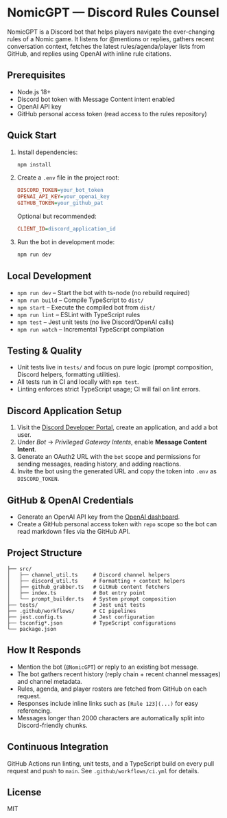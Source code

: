 # NomicGPT — Discord Rules Counsel

NomicGPT is a Discord bot that helps players navigate the ever-changing rules of a Nomic game. It listens for @mentions or replies, gathers recent conversation context, fetches the latest rules/agenda/player lists from GitHub, and replies using OpenAI with inline rule citations.

## Prerequisites

- Node.js 18+
- Discord bot token with Message Content intent enabled
- OpenAI API key
- GitHub personal access token (read access to the rules repository)

## Quick Start

1. Install dependencies:
   ```bash
   npm install
   ```
2. Create a `.env` file in the project root:
   ```ini
   DISCORD_TOKEN=your_bot_token
   OPENAI_API_KEY=your_openai_key
   GITHUB_TOKEN=your_github_pat
   ```
   Optional but recommended:
   ```ini
   CLIENT_ID=discord_application_id
   ```
3. Run the bot in development mode:
   ```bash
   npm run dev
   ```

## Local Development

- `npm run dev` – Start the bot with ts-node (no rebuild required)
- `npm run build` – Compile TypeScript to `dist/`
- `npm start` – Execute the compiled bot from `dist/`
- `npm run lint` – ESLint with TypeScript rules
- `npm test` – Jest unit tests (no live Discord/OpenAI calls)
- `npm run watch` – Incremental TypeScript compilation

## Testing & Quality

- Unit tests live in `tests/` and focus on pure logic (prompt composition, Discord helpers, formatting utilities).
- All tests run in CI and locally with `npm test`.
- Linting enforces strict TypeScript usage; CI will fail on lint errors.

## Discord Application Setup

1. Visit the [Discord Developer Portal](https://discord.com/developers/applications), create an application, and add a bot user.
2. Under *Bot* → *Privileged Gateway Intents*, enable **Message Content Intent**.
3. Generate an OAuth2 URL with the `bot` scope and permissions for sending messages, reading history, and adding reactions.
4. Invite the bot using the generated URL and copy the token into `.env` as `DISCORD_TOKEN`.

## GitHub & OpenAI Credentials

- Generate an OpenAI API key from the [OpenAI dashboard](https://platform.openai.com/).
- Create a GitHub personal access token with `repo` scope so the bot can read markdown files via the GitHub API.

## Project Structure

```
├── src/
│   ├── channel_util.ts     # Discord channel helpers
│   ├── discord_util.ts     # Formatting + context helpers
│   ├── github_grabber.ts   # GitHub content fetchers
│   ├── index.ts            # Bot entry point
│   └── prompt_builder.ts   # System prompt composition
├── tests/                  # Jest unit tests
├── .github/workflows/      # CI pipelines
├── jest.config.ts          # Jest configuration
├── tsconfig*.json          # TypeScript configurations
└── package.json
```

## How It Responds

- Mention the bot (`@NomicGPT`) or reply to an existing bot message.
- The bot gathers recent history (reply chain + recent channel messages) and channel metadata.
- Rules, agenda, and player rosters are fetched from GitHub on each request.
- Responses include inline links such as `[Rule 123](...)` for easy referencing.
- Messages longer than 2000 characters are automatically split into Discord-friendly chunks.

## Continuous Integration

GitHub Actions run linting, unit tests, and a TypeScript build on every pull request and push to `main`. See `.github/workflows/ci.yml` for details.

## License

MIT
